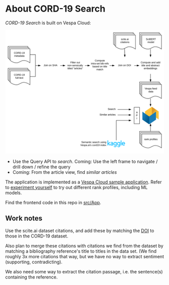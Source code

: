 <!-- Copyright Verizon Media. Licensed under the terms of the Apache 2.0 license. See LICENSE in the project root. -->
# About CORD-19 Search
_CORD-19 Search_ is built on Vespa Cloud:

![overview](img/CORD-19-data-processing.svg)

* Use the Query API to _search_.
  Coming: Use the left frame to navigate / drill down / refine the query
* Coming: From the article view, find _similar articles_

The application is implemented as a
[Vespa Cloud sample application](https://github.com/vespa-engine/sample-apps/tree/master/vespa-cloud/cord-19-search).
Refer to [experiment yourself](https://github.com/vespa-engine/sample-apps/blob/master/vespa-cloud/cord-19-search/experiment-yourself.md)
to try out different rank profiles, including ML models.

Find the frontend code in this repo in [src/App](/src/App).

## Work notes
Use the scite.ai dataset citations,
and add these by matching the [DOI](https://en.wikipedia.org/wiki/Digital_object_identifier)
to those in the CORD-19 dataset.

Also plan to merge these citations with citations we find from the dataset
by matching a bibliography reference's title to titles in the data set.
(We find roughly 3x more citations that way,
but we have no way to extract sentiment (supporting, contradicting).

We also need some way to extract the citation passage,
i.e. the sentence(s) containing the reference.


